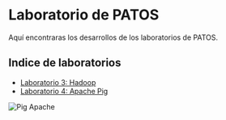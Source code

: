 # Laboratorio de PATOS

Aquí encontraras los desarrollos de los laboratorios de PATOS.

## Indice de laboratorios

- <a href="https://github.com/Mezosky/Labs_PATOS/tree/main/Lab3">Laboratorio 3: Hadoop</a>
- <a href="https://github.com/Mezosky/Labs_PATOS/tree/main/Lab4">Laboratorio 4: Apache Pig</a>

![Pig Apache](https://download.pingcap.com/images/blog/batch-processing-massive-data-much-quicker-with-tispark.jpg)



